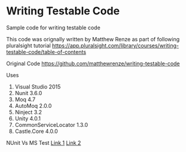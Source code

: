 # Writing Testable Code
Sample code for writing testable code

This code was orignally written by Matthew Renze as part of following pluralsight tutorial
https://app.pluralsight.com/library/courses/writing-testable-code/table-of-contents

Original Code
https://github.com/matthewrenze/writing-testable-code

Uses 
1. Visual Studio 2015
2. Nunit 3.6.0
3. Moq 4.7
4. AutoMoq 2.0.0
5. Ninject 3.2
6. Unity 4.0.1
7. CommonServiceLocator 1.3.0
8. Castle.Core 4.0.0


NUnit Vs MS Test
[Link 1](https://blogs.msdn.microsoft.com/nnaderi/2007/02/01/comparing-the-mstest-and-nunit-frameworks/)
[Link 2](http://osherove.com/blog/2010/3/5/nunit-vs-mstest-nunit-wins-for-unit-testing.html)

